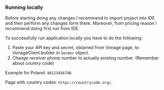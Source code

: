 ### **Running locally**

Before starting doing any changes I recommend to import project into IDE and then perform any changes form there.
Moreover, from pricing reason I recommend doing first run from IDE.

To successfully run application locally you have to do the following:
1. Paste your API key and secret, obtained from Vonage page, to VonageClient builder in `Sender` object.
2. Change receiver phone number to actually existing number. (Remember about country code)

Example for Poland: `48123456798`.

Page with country codes: `https://countrycode.org/`.